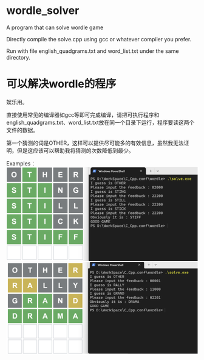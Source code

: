# wordle_solver
A program that can solve wordle game

Directly compile the solve.cpp using gcc or whatever compiler you prefer.

Run with file english_quadgrams.txt and word_list.txt under the same directory.

# 可以解决wordle的程序

娱乐用。

直接使用常见的编译器如gcc等即可完成编译，请把可执行程序和english_quadgrams.txt、word_list.txt放在同一个目录下运行，程序要读这两个文件的数据。

第一个猜测的词是OTHER，这样可以提供尽可能多的有效信息，虽然我无法证明，但是这应该可以帮助我将猜测的次数降低到最少。

Examples：
![exm1](https://raw.githubusercontent.com/LubG-A/wordle_solver/refs/heads/main/res/solve-wordle-STIFF.png)
![exm2](https://raw.githubusercontent.com/LubG-A/wordle_solver/refs/heads/main/res/solve-wordle-DRAMA.png)
